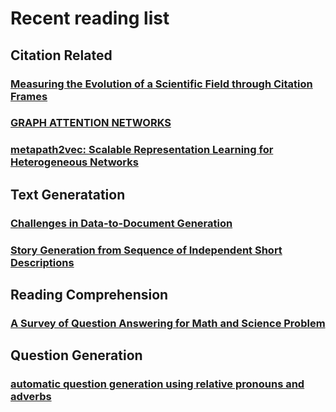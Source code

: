 # Recent reading list

## Citation Related
### [Measuring the Evolution of a Scientific Field through Citation Frames](https://www.transacl.org/ojs/index.php/tacl/article/view/1266)
### [GRAPH ATTENTION NETWORKS](https://openreview.net/pdf?id=rJXMpikCZ)
### [metapath2vec: Scalable Representation Learning for Heterogeneous Networks](https://ericdongyx.github.io/papers/KDD17-dong-chawla-swami-metapath2vec.pdf)

## Text Generatation
### [Challenges in Data-to-Document Generation](https://aclweb.org/anthology/D17-1239)
### [Story Generation from Sequence of Independent Short Descriptions](https://arxiv.org/pdf/1707.05501)

## Reading Comprehension
### [A Survey of Question Answering for Math and Science Problem](https://arxiv.org/abs/1705.04530)

## Question Generation
### [automatic question generation using relative pronouns and adverbs](http://aclweb.org/anthology/P18-3022)
